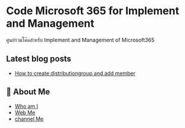 # Code Microsoft 365 for Implement and Management 
ศูนย์รวมโค๊ดสำหรับ Implement and Management of Microsoft365

## Latest blog posts

<!-- BLOG-POST-LIST:START -->
- [How to create distributiongroup and add member ](https://github.com/DekBaCom/Microsoft365/tree/main/Implement/Create_distributionGroup-and-Add-Member)

## 🚀 About Me
 - [Who am I ](https://www.linkedin.com/in/abdulloh-etaeluengoh/)
 - [Web Me ](https://www.ilikeit.info/)
 - [channel Me](https://www.youtube.com/channel/UCheGj_chcxeMB2B3Wa55VRg)

